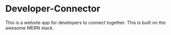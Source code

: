 # Developer-Connector

This is a website app for developers to connect together. This is built on the awesome MERN stack.